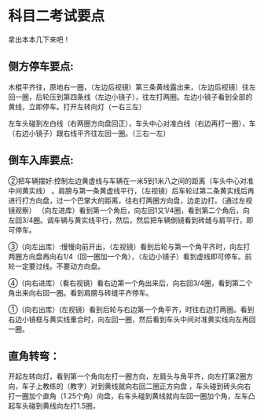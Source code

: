 # 科目二考试要点

拿出本本几下来吧！

## 侧方停车要点:

木棍平齐往，原地右一圈，（左边后视镜）第三条黄线露出来，（左边后视镜）往左回一圈，后轮压到第四条线（左边小镜子），往左打两圈。左边小镜子看到全部的黄线，立即停车。打开左转向灯（一右三左）

左车头碰到左白线（右两圈方向盘回正），车头中心对准白线（右边再打一圈），车（右边小镜子）跟右线平齐往左回一圈。（三右一左）



## 倒车入库要点:

②把车辆摆好:控制左边黄虚线与车辆在一米5到1米八之间的距离（车头中心对准中间黄实线）
。肩膀与第一条黄虚线平行，（左视镜）后车轮过第二条黄实线后再进行打方向盘，过一个巴掌大的距离，往右打两圈方向盘，边走边打。（通过左视镜观察）
（向左进库）看到第一个角后，向左回1又1/4圈，看到第二个角后，向左回3/4圈。调车辆与黄实线平行，然后，然后把车辆倒镜看到砖缝与肩平行，即可停车。

③（向左出库）:慢慢向前开出，（左视镜）看到后轮与第一个角平齐时，向左打两圈方向盘再向右1/4（回一圈加一个角），（左边小镜子）看到虚线即可停车。前轮一定要过线。不要动方向盘。

④（向右进库）（看右视镜）看右边第一个角出来后，向右回3/4圈，看到第二个角出来向右回一圈。看到肩膀与砖缝平齐停车。

①（向右出库）(左视镜）看到后轮与右边第一个角平齐，时往右边打两圈。看到右边小镜框与黄实线重合时，向左回一圈，然后看到车头中间对准黄实线向左再回一圈。

## 直角转弯：

开起左转向灯，看到第一个角向左打一圈方向，左肩头与角平齐，向左打第2圈方向，车子上教练的（教字）对到黄线就向右回二圈正方向盘 ，车头碰到砖头向右打一圈加个直角（1.25个角）向盘，右车头碰到黄线就向左回一圈加个角，左车凸起车头碰到黄线向左打1.5圈，
